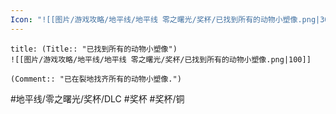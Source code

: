```yaml
---
Icon: "![[图片/游戏攻略/地平线/地平线 零之曙光/奖杯/已找到所有的动物小塑像.png|30]]"
---
```

```ad-common-bronze-trophy
title: (Title:: "已找到所有的动物小塑像")
![[图片/游戏攻略/地平线/地平线 零之曙光/奖杯/已找到所有的动物小塑像.png|100]]

(Comment:: "已在裂地找齐所有的动物小塑像.")
```

#地平线/零之曙光/奖杯/DLC #奖杯 #奖杯/铜
